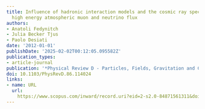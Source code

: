 ```yaml
---
title: Influence of hadronic interaction models and the cosmic ray spectrum on the
  high energy atmospheric muon and neutrino flux
authors:
- Anatoli Fedynitch
- Julia Becker Tjus
- Paolo Desiati
date: '2012-01-01'
publishDate: '2025-02-02T00:12:05.095582Z'
publication_types:
- article-journal
publication: '*Physical Review D - Particles, Fields, Gravitation and Cosmology*'
doi: 10.1103/PhysRevD.86.114024
links:
- name: URL
  url: 
    https://www.scopus.com/inward/record.uri?eid=2-s2.0-84871561311&doi=10.1103%2fPhysRevD.86.114024&partnerID=40&md5=6356034e10f84f0e066ca3a8ab9305e6
---
```

